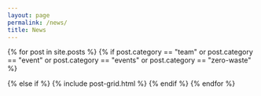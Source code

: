 ```yaml
---
layout: page
permalink: /news/
title: News
---
```


<div class="tiles">
{% for post in site.posts %}
  {% if post.category == "team" or post.category == "event" or post.category == "events" or post.category == "zero-waste" %} 
  
  {% else if %}
	{% include post-grid.html %}
  {% endif %}
{% endfor %}
</div>
